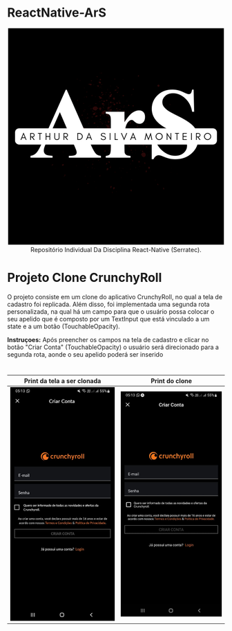 # ReactNative-ArS

<div align="center">
  <img  src="./assets/logo_individual.png">
</div>
<div align="center">
    Repositório Individual Da Disciplina React-Native (Serratec).
</div>


# Projeto Clone CrunchyRoll

O projeto consiste em um clone do aplicativo CrunchyRoll, no qual a tela de cadastro foi replicada. Além disso, foi implementada uma segunda rota personalizada, na qual há um campo para que o usuário possa colocar o seu apelido que é composto por um TextInput que está vinculado a um state e a um botão (TouchableOpacity). 


<strong>Instruçoes:</strong>
Após preencher os campos na tela de cadastro e clicar no botão "Criar Conta" (TouchableOpacity) o usuário será direcionado para a segunda rota, aonde o seu apelido poderá ser inserido
#
| Print da tela a ser clonada            | Print do clone                        |
| -------------------------------------- | ------------------------------------ |
| ![Print da tela a ser clonada](./assets/Tela%20Clonada.jpeg) | ![Print do clone](./assets/Clone.jpeg) |




